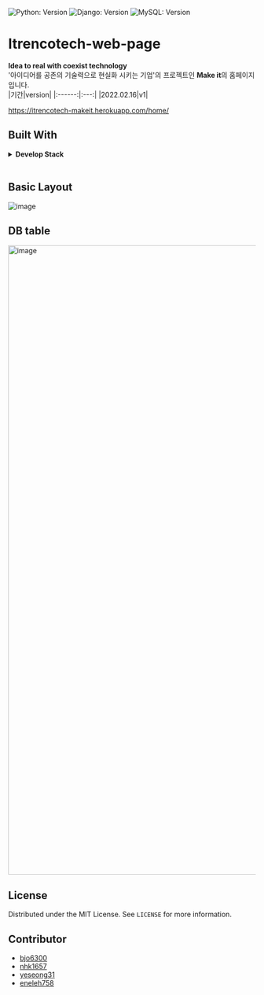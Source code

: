 ![Python: Version](https://img.shields.io/badge/python-3.8.5-blue)
![Django: Version](https://img.shields.io/badge/Django-3.1.3-blue)
![MySQL: Version](https://img.shields.io/badge/Mysql-8.0.27-blue)

# Itrencotech-web-page
<b>Idea to real with coexist technology</b> <br>
'아이디어를 공존의 기술력으로 현실화 시키는 기업'의 프로젝트인 <b>Make it</b>의 홈페이지입니다. <br>
|기간|version|
|:------:|:---:|
|2022.02.16|v1|


https://itrencotech-makeit.herokuapp.com/home/

## Built With
<details> <summary> <b> Develop Stack   </b></summary>
</br>

* ![Python](https://img.shields.io/badge/-Python-000000?style=flat&logo=python)
* ![Django](https://img.shields.io/badge/-Django-000000?style=flat&logo=django)
* ![MySQL](https://img.shields.io/badge/-MySQL-000000?style=flat&logo=mysql)    
* ![Google Drive](https://img.shields.io/badge/-GoogleDrive-000000?style=flat&logo=google-drive)  
* ![Heroku](https://img.shields.io/badge/-Heroku-000000?style=flat&logo=Heroku)  


</details>
</br>


## Basic Layout
![image](https://user-images.githubusercontent.com/70627982/155848540-d0bf39a2-366f-4a31-99e2-83630d1bd228.png)



## DB table
<img width="1280" alt="image" src="https://user-images.githubusercontent.com/66625672/155885810-18358a2b-3fb3-4d1d-b68a-f852e1a3e845.png">



## License

Distributed under the MIT License. See `LICENSE` for more information.

## Contributor
* [bjo6300](https://github.com/bjo6300) <br>
* [nhk1657](https://github.com/nhk1657) <br>
* [yeseong31](https://github.com/yeseong31) <br>
* [eneleh758](https://github.com/eneleh758) <br>

